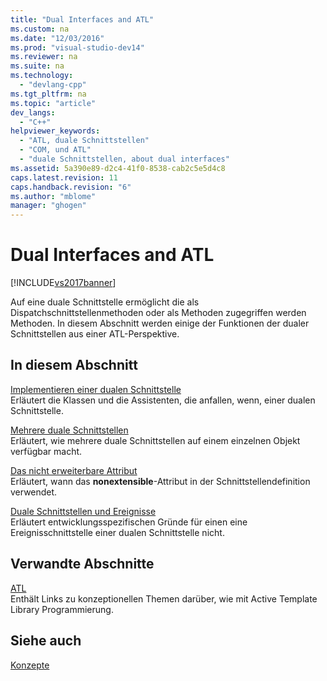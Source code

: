 ```yaml
---
title: "Dual Interfaces and ATL"
ms.custom: na
ms.date: "12/03/2016"
ms.prod: "visual-studio-dev14"
ms.reviewer: na
ms.suite: na
ms.technology: 
  - "devlang-cpp"
ms.tgt_pltfrm: na
ms.topic: "article"
dev_langs: 
  - "C++"
helpviewer_keywords: 
  - "ATL, duale Schnittstellen"
  - "COM, und ATL"
  - "duale Schnittstellen, about dual interfaces"
ms.assetid: 5a390e89-d2c4-41f0-8538-cab2c5e5d4c8
caps.latest.revision: 11
caps.handback.revision: "6"
ms.author: "mblome"
manager: "ghogen"
---
```

# Dual Interfaces and ATL
[!INCLUDE[vs2017banner](../assembler/inline/includes/vs2017banner.md)]

Auf eine duale Schnittstelle ermöglicht die als Dispatchschnittstellenmethoden oder als Methoden zugegriffen werden Methoden.  In diesem Abschnitt werden einige der Funktionen der dualer Schnittstellen aus einer ATL\-Perspektive.  
  
## In diesem Abschnitt  
 [Implementieren einer dualen Schnittstelle](../atl/implementing-a-dual-interface.md)  
 Erläutert die Klassen und die Assistenten, die anfallen, wenn, einer dualen Schnittstelle.  
  
 [Mehrere duale Schnittstellen](../atl/multiple-dual-interfaces.md)  
 Erläutert, wie mehrere duale Schnittstellen auf einem einzelnen Objekt verfügbar macht.  
  
 [Das nicht erweiterbare Attribut](../atl/nonextensible-attribute.md)  
 Erläutert, wann das **nonextensible**\-Attribut in der Schnittstellendefinition verwendet.  
  
 [Duale Schnittstellen und Ereignisse](../atl/dual-interfaces-and-events.md)  
 Erläutert entwicklungsspezifischen Gründe für einen eine Ereignisschnittstelle einer dualen Schnittstelle nicht.  
  
## Verwandte Abschnitte  
 [ATL](../atl/active-template-library-atl-concepts.md)  
 Enthält Links zu konzeptionellen Themen darüber, wie mit Active Template Library Programmierung.  
  
## Siehe auch  
 [Konzepte](../atl/active-template-library-atl-concepts.md)